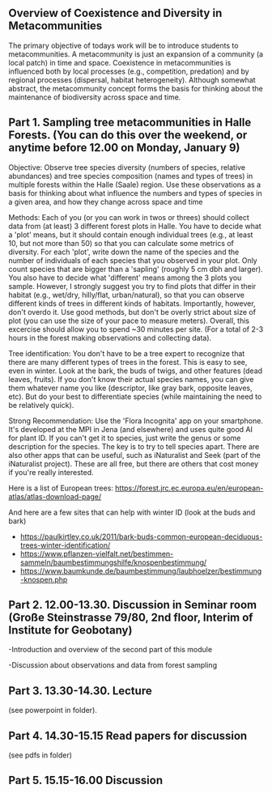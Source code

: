 ## Overview of Coexistence and Diversity in Metacommunities

The primary objective of todays work will be to introduce students to metacommunities. A metacommunity is just an expansion of a community (a local patch) in time and space. Coexistence in metacommunities is influenced both by local processes (e.g., competition, predation) and by regional processes (dispersal, habitat heterogeneity). Although somewhat abstract, the metacommunity concept forms the basis for thinking about the maintenance of biodiversity across space and time. 

## Part 1. Sampling tree metacommunities in Halle Forests. (You can do this over the weekend, or anytime before 12.00 on Monday, January 9)

Objective: Observe tree species diversity (numbers of species, relative abundances) and tree species composition (names and types of trees) in multiple forests within the Halle (Saale) region. Use these observations as a basis for thinking about what influence the numbers and types of species in a given area, and how they change across space and time

Methods: Each of you (or you can work in twos or threes) should collect data from (at least) 3 different forest plots in Halle. You have to decide what a 'plot' means, but it should contain enough individual trees (e.g., at least 10, but not more than 50) so that you can calculate some metrics of diversity. For each 'plot', write down the name of the species and the number of individuals of each species that you observed in your plot. Only count species that are bigger than a 'sapling' (roughly 5 cm dbh and larger). You also have to decide what 'different' means among the 3 plots you sample.  However, I strongly suggest you try to find plots that differ in their habitat (e.g., wet/dry, hilly/flat, urban/natural), so that you can observe different kinds of trees in different kinds of habitats. Importantly, however, don't overdo it. Use good methods, but don't be overly strict about size of plot (you can use the size of your pace to measure meters).  Overall, this excercise should allow you to spend ~30 minutes per site. (For a total of 2-3 hours in the forest making observations and collecting data). 

Tree identification: You don't have to be a tree expert to recognize that there are many different types of trees in the forest. This is easy to see, even in winter.  Look at the bark, the buds of twigs, and other features (dead leaves, fruits).  If you don't know their actual species names, you can give them whatever name you like (descriptor, like gray bark, opposite leaves, etc). But do your best to differentiate species (while maintaining the need to be relatively quick). 

Strong Recommendation: Use the 'Flora Incognita' app on your smartphone.  It's developed at the MPI in Jena (and elsewhere) and uses quite good AI for plant ID. If you can't get it to species, just write the genus or some description for the species. The key is to try to tell species apart. There are also other apps that can be useful, such as iNaturalist and Seek (part of the iNaturalist project). These are all free, but there are others that cost money if you're really interested. 

Here is a list of European trees: https://forest.jrc.ec.europa.eu/en/european-atlas/atlas-download-page/

And here are a few sites that can help with winter ID (look at the buds and bark)
- https://paulkirtley.co.uk/2011/bark-buds-common-european-deciduous-trees-winter-identification/
- https://www.pflanzen-vielfalt.net/bestimmen-sammeln/baumbestimmungshilfe/knospenbestimmung/
- https://www.baumkunde.de/baumbestimmung/laubhoelzer/bestimmung-knospen.php

## Part 2. 12.00-13.30.  Discussion in Seminar room (Große Steinstrasse 79/80, 2nd floor, Interim of Institute for Geobotany)

-Introduction and overview of the second part of this module

-Discussion about observations and data from forest sampling



## Part 3. 13.30-14.30. Lecture

(see powerpoint in folder).


## Part 4. 14.30-15.15  Read papers for discussion

(see pdfs in folder)

## Part 5. 15.15-16.00  Discussion




